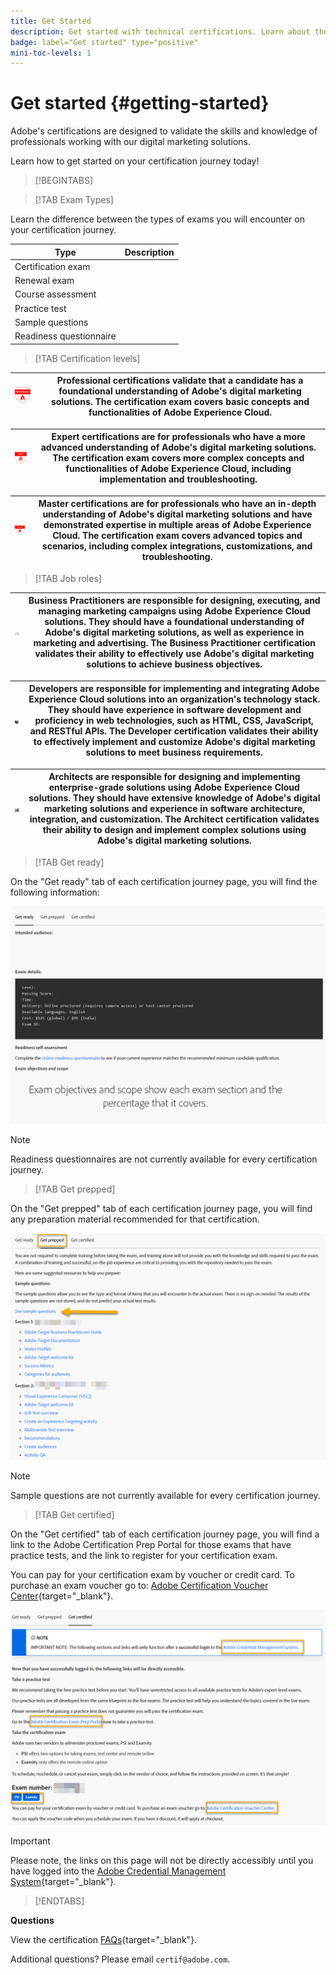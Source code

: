 ```yaml
---
title: Get Started
description: Get started with technical certifications. Learn about the program and how to navigate through our site pages.
badge: label="Get started" type="positive"
mini-toc-levels: 1
---
```


# Get started {#getting-started}

Adobe's certifications are designed to validate the skills and knowledge of professionals working with our digital marketing solutions. 

Learn how to get started on your certification journey today!

>[!BEGINTABS]

>[!TAB Exam Types]

Learn the difference between the types of exams you will encounter on your certification journey.

| Type | Description |
| ------- | ------- |
| Certification exam |   |
| Renewal exam |  |
| Course assessment |  |
| Practice test |   |
| Sample questions |   |
| Readiness questionnaire |  | 


>[!TAB Certification levels]

| ![Professional Badge](/help/certifications/assets/professional-badge-Xsmall.png)  | **Professional certifications** validate that a candidate has a foundational understanding of Adobe's digital marketing solutions. The certification exam covers basic concepts and functionalities of Adobe Experience Cloud. |
| --------- | ------- |


| ![Expert Badge](/help/certifications/assets/expert-badge-Xsmall.png) | **Expert certifications** are for professionals who have a more advanced understanding of Adobe's digital marketing solutions. The certification exam covers more complex concepts and functionalities of Adobe Experience Cloud, including implementation and troubleshooting. |
| ------- | ------- |


| ![Master Badge](/help/certifications/assets/master-badge-Xsmall.png) | **Master certifications** are for professionals who have an in-depth understanding of Adobe's digital marketing solutions and have demonstrated expertise in multiple areas of Adobe Experience Cloud. The certification exam covers advanced topics and scenarios, including complex integrations, customizations, and troubleshooting.|
| ------- | ------- |


>[!TAB Job roles]

| ![Business Practitioner Badge](/help/certifications/assets/business_practitioner_blk_small.png) | **Business Practitioners** are responsible for designing, executing, and managing marketing campaigns using Adobe Experience Cloud solutions. They should have a foundational understanding of Adobe's digital marketing solutions, as well as experience in marketing and advertising. The Business Practitioner certification validates their ability to effectively use Adobe's digital marketing solutions to achieve business objectives. |
| ------- | ------- |

| ![Developer Badge](/help/certifications/assets/developer_blk_small.png) | **Developers** are responsible for implementing and integrating Adobe Experience Cloud solutions into an organization's technology stack. They should have experience in software development and proficiency in web technologies, such as HTML, CSS, JavaScript, and RESTful APIs. The Developer certification validates their ability to effectively implement and customize Adobe's digital marketing solutions to meet business requirements. |
| ------- | ------- |

| ![Architect Badge](/help/certifications/assets/architect_blk_small.png) | **Architects** are responsible for designing and implementing enterprise-grade solutions using Adobe Experience Cloud solutions. They should have extensive knowledge of Adobe's digital marketing solutions and experience in software architecture, integration, and customization. The Architect certification validates their ability to design and implement complex solutions using Adobe's digital marketing solutions. |
| ------- | ------- |

>[!TAB Get ready]

On the "Get ready" tab of each certification journey page, you will find the following information:

![Ready Badge](/help/certifications/assets/get_ready.png)

>[!NOTE]
>
>Readiness questionnaires are not currently available for every certification journey.

>[!TAB Get prepped]

On the "Get prepped" tab of each certification journey page, you will find any preparation material recommended for that certification.

![Prepped Badge](/help/certifications/assets/get_prepped_true.png)

>[!NOTE]
>
>Sample questions are not currently available for every certification journey.


>[!TAB Get certified]

On the "Get certified" tab of each certification journey page, you will find a link to the Adobe Certification Prep Portal for those exams that have practice tests, and the link to register for your certification exam. 

You can pay for your certification exam by voucher or credit card. To purchase an exam voucher go to: [Adobe Certification Voucher Center](https://market.xvoucher.com/adobe/global){target="_blank"}.

![Prepped Badge](/help/certifications/assets/Get_certified.png)

>[!IMPORTANT]
>
>Please note, the links on this page will not be directly accessibly until you have logged into the [Adobe Credential Management System](https://www.certmetrics.com/adobe/candidate/requirements.aspx){target="_blank"}.


>[!ENDTABS]

**Questions**

View the certification [FAQs](https://solutionpartners.adobe.com/solution-partners/training_and_certification/certification/certification_faq.html#){target="_blank"}.

Additional questions? Please email `certif@adobe.com`.

